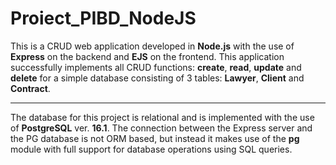 # Proiect_PIBD_NodeJS

This is a CRUD web application developed in **Node.js** with the use of **Express** on the backend and **EJS** on the frontend. This application successfully implements all CRUD functions: **create**, **read**, **update** and **delete** for a simple database consisting of 3 tables: **Lawyer**, **Client** and **Contract**.

***

The database for this project is relational and is implemented with the use of **PostgreSQL** ver. **16.1**. The connection between the Express server and the PG database is not ORM based, but instead it makes use of the **pg** module with full support for database operations using SQL queries.
